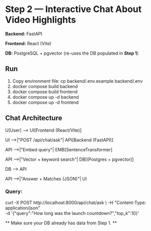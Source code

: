 # Step 2 — Interactive Chat About Video Highlights

**Backend:** FastAPI

**Frontend:** React (Vite)

**DB:** PostgreSQL + pgvector (re-uses the DB populated in **Step 1**)

## Run
1) Copy environment file: cp backend/.env.example backend/.env
2) docker compose build backend
3) docker compose build frontend
4) docker compose up -d backend
5) docker compose up -d frontend

## Chat Architecture
U[User] --> UI[Frontend (React/Vite)]

UI -->|"POST /api/chat/ask"| API[Backend (FastAPI)]

API -->|"Embed query"| EMB[SentenceTransformer]

API -->|"Vector + keyword search"| DB[(Postgres + pgvector)]

DB --> API

API -->|"Answer + Matches (JSON)"| UI

### Query:
curl -X POST http://localhost:8000/api/chat/ask \ 
-H "Content-Type: application/json" \
-d '{"query":"How long was the launch countdown?","top_k":10}'


** Make sure your DB already has data from Step 1. **
